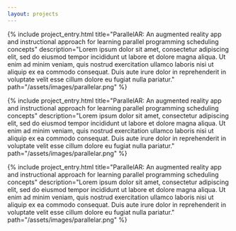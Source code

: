```yaml
---
layout: projects
---
```


{% include project_entry.html
  title="ParallelAR: An augmented reality app and instructional approach
  for learning parallel programming scheduling concepts"
  description="Lorem ipsum dolor sit amet, consectetur adipiscing elit, sed do
  eiusmod tempor incididunt ut labore et dolore magna aliqua. Ut enim ad
  minim veniam, quis nostrud exercitation ullamco laboris nisi ut
  aliquip ex ea commodo consequat. Duis aute irure dolor in
  reprehenderit in voluptate velit esse cillum dolore eu fugiat nulla
  pariatur."
  path="/assets/images/parallelar.png"
%}

{% include project_entry.html
  title="ParallelAR: An augmented reality app and instructional approach
  for learning parallel programming scheduling concepts"
  description="Lorem ipsum dolor sit amet, consectetur adipiscing elit, sed do
  eiusmod tempor incididunt ut labore et dolore magna aliqua. Ut enim ad
  minim veniam, quis nostrud exercitation ullamco laboris nisi ut
  aliquip ex ea commodo consequat. Duis aute irure dolor in
  reprehenderit in voluptate velit esse cillum dolore eu fugiat nulla
  pariatur."
  path="/assets/images/parallelar.png"
%}

{% include project_entry.html
  title="ParallelAR: An augmented reality app and instructional approach
  for learning parallel programming scheduling concepts"
  description="Lorem ipsum dolor sit amet, consectetur adipiscing elit, sed do
  eiusmod tempor incididunt ut labore et dolore magna aliqua. Ut enim ad
  minim veniam, quis nostrud exercitation ullamco laboris nisi ut
  aliquip ex ea commodo consequat. Duis aute irure dolor in
  reprehenderit in voluptate velit esse cillum dolore eu fugiat nulla
  pariatur."
  path="/assets/images/parallelar.png"
%}
